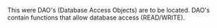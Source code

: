 This were DAO's (Database Access Objects) are to be located. DAO's contain functions that allow database access (READ/WRITE).